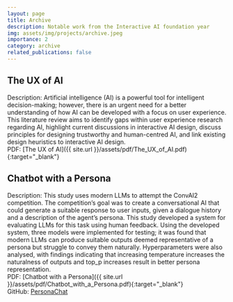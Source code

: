 ```yaml
---
layout: page
title: Archive
description: Notable work from the Interactive AI foundation year
img: assets/img/projects/archive.jpeg
importance: 2
category: archive
related_publications: false
---
```


## The UX of AI

Description: Artificial intelligence (AI) is a powerful tool for intelligent decision-making; however, there is an
urgent need for a better understanding of how AI can be developed with a focus on user experience. This literature
review aims to identify gaps within user experience research regarding AI, highlight current discussions in interactive
AI design, discuss principles for designing trustworthy and human-centred AI, and link existing design heuristics to
interactive AI design. \
PDF: [The UX of AI]({{ site.url }}/assets/pdf/The_UX_of_AI.pdf){:target="\_blank"}

## Chatbot with a Persona

Description: This study uses modern LLMs to attempt the ConvAI2 competition. The competition’s goal was to create a
conversational AI that could generate a suitable response to user inputs, given a dialogue history and a description of
the agent’s persona. This study developed a system for evaluating LLMs for this task using human feedback. Using the
developed system, three models were implemented for testing; it was found that modern LLMs can produce suitable outputs
deemed representative of a persona but struggle to convey them naturally. Hyperparameters were also analysed, with
findings indicating that increasing temperature increases the naturalness of outputs and top_p increases result in
better persona representation. \
PDF: [Chatbot with a Persona]({{ site.url }}/assets/pdf/Chatbot_with_a_Persona.pdf){:target="\_blank"} \
GitHub: [PersonaChat](https://github.com/jackjburnett/PersonaChat)
